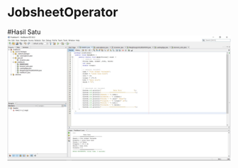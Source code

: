# JobsheetOperator
#Hasil Satu
![Alt text](https://github.com/captainhimer/JobsheetOperator/blob/master/Data%20diri.jpg "hasil satu")
